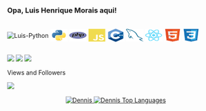 ### Opa, Luis Henrique Morais aqui!
 
<div style="display: inline_block"><br>
  <img align="center" alt="Luis-Python" height="30" width="40" src="https://user-images.githubusercontent.com/81188924/223879567-203812c5-ee0e-4c23-80fb-f0b442dd031d.png" />
  <img align="center" alt="Luis-Python" height="30" width="40" src="https://raw.githubusercontent.com/devicons/devicon/master/icons/python/python-original.svg">
  <img align="center" alt="Luis-Csharp" height="30" width="40" src="https://raw.githubusercontent.com/devicons/devicon/master/icons/php/php-original.svg">
  <img align="center" alt="Luis-Js" height="30" width="40" src="https://raw.githubusercontent.com/devicons/devicon/master/icons/javascript/javascript-plain.svg">
  <img align="center" alt="Luis-C++" height="30" width="40" src="https://raw.githubusercontent.com/devicons/devicon/master/icons/cplusplus/cplusplus-original.svg">
  <img align="center" alt="Luis-MySQL" height="30" width="40" src="https://raw.githubusercontent.com/devicons/devicon/master/icons/mysql/mysql-original.svg">
  <img align="center" alt="Luis-React" height="30" width="40" src="https://raw.githubusercontent.com/devicons/devicon/master/icons/react/react-original.svg">
  <img align="center" alt="Luis-HTML" height="30" width="40" src="https://raw.githubusercontent.com/devicons/devicon/master/icons/html5/html5-original.svg">
  <img align="center" alt="Luis-CSS" height="30" width="40" src="https://raw.githubusercontent.com/devicons/devicon/master/icons/css3/css3-original.svg">
</div>
  
  ##
 
<div> 
  <a href="https://www.instagram.com/luishmorais/" target="_blank"><img src="https://img.shields.io/badge/-Instagram-%23E4405F?style=for-the-badge&logo=instagram&logoColor=white" target="_blank"></a>
  <a href = "mailto:luishmdasilva@gmail.com"><img src="https://img.shields.io/badge/-Gmail-%23333?style=for-the-badge&logo=gmail&logoColor=white" target="_blank"></a>
  <a href="https://www.linkedin.com/in/lhmdasilva/" target="_blank"><img src="https://img.shields.io/badge/-LinkedIn-%230077B5?style=for-the-badge&logo=linkedin&logoColor=white" target="_blank"></a> 
</div>


<p> Views and Followers</p>
<a href="https://github.com/Meghna-DAS/github-profile-views-counter">
    <img src="https://komarev.com/ghpvc/?username=DennisNgrox">
</a>
<p>
  
</p>

<p align=center>
    <a href="https://github.com/DennisNgrox">
        <img title="🔥 Get streak stats for your profile at git.io/streak-stats" alt="Dennis" src="https://github-readme-streak-stats.herokuapp.com/?user=DennisNgrox&theme=black-ice&hide_border=true&stroke=0000&background=060A0CD0"/>
        <a href="https://github.com/DennisNgrox"><img alt="Dennis Top Languages" height="195em" src="https://github-readme-stats.vercel.app/api/top-langs/?username=DennisNgrox&langs_count=10&count_private=true&layout=compact&theme=react&hide_border=true&bg_color=0D1117&hide=javascript" /></a>
    </a>
</p>
